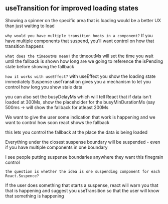 ## useTransition for improved loading states

Showing a spinner on the specific area that is loading would be a better UX than just waiting to load

`why would you have multiple transition hooks in a component?`
  If you have multiple components that suspend, you'll want control on how that transition happens

`what does the timeoutMs mean?`
  the timeoutMs will set the time you wait until the fallback is shown
  how long are we going to reference the isPending state before showing the fallback

`how it works with useEffect?`
  with useEffect you show the loading state immediately
  Suspense useTransition gives you a mechanism to let you control how long you show stale data

you can also set the busyDelayMs which will tell React that if data isn't loaded at 300Ms, show the placeholder for the busyMinDurationMs (say 500ms → will show the fallback for atleast 200Ms

We want to give the user some indication that work is happening and we want to control how soon react shows the fallback

this lets you control the fallback at the place the data is being loaded

Everything under the closest suspense boundary will be suspended - even if you have multiple components in one boundary

I see people putting suspense boundaries anywhere they want this finegrain control

`the question is whether the idea is one suspending component for each React.Suspence?`

If the user does something that starts a suspense, react will warn you that that is happening and suggest you useTransition so that the user will know that something is happening
